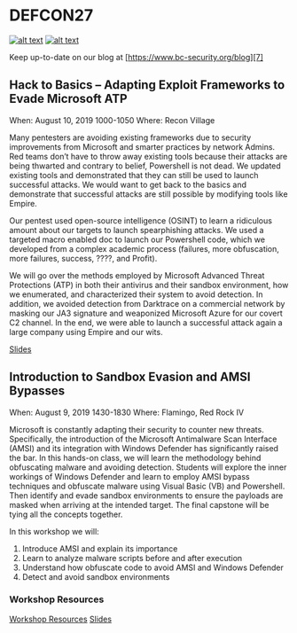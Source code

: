[1.1]: http://i.imgur.com/tXSoThF.png (twitter icon with padding)
[2.1]: http://i.imgur.com/P3YfQoD.png (facebook icon with padding)
[3.1]: http://i.imgur.com/yCsTjba.png (google plus icon with padding)
[4.1]: http://i.imgur.com/YckIOms.png (tumblr icon with padding)
[5.1]: http://i.imgur.com/1AGmwO3.png (dribbble icon with padding)
[6.1]: http://i.imgur.com/0o48UoR.png (github icon with padding)

[1]: https://twitter.com/bcsecurity1
[2]: http://www.facebook.com/XXXXXXX
[3]: https://plus.google.com/XXXXXXX
[4]: http://XXXXXXX.tumblr.com
[5]: http://dribbble.com/XXXXXXX
[6]: http://www.github.com/BC-SECURITY
[7]: https://www.bc-security.org/blog

 # DEFCON27
[![alt text][1.1]][1]
[![alt text][6.1]][6]

Keep up-to-date on our blog at [https://www.bc-security.org/blog][7]

## Hack to Basics – Adapting Exploit Frameworks to Evade Microsoft ATP
When: August 10, 2019 1000-1050
Where: Recon Village

Many pentesters are avoiding existing frameworks due to security improvements from Microsoft and smarter practices by network Admins. Red teams don’t have to throw away existing tools because their attacks are being thwarted and contrary to belief, Powershell is not dead. We updated existing tools and demonstrated that they can still be used to launch successful attacks. We would want to get back to the basics and demonstrate that successful attacks are still possible by modifying tools like Empire.

Our pentest used open-source intelligence (OSINT) to learn a ridiculous amount about our targets to launch spearphishing attacks. We used a targeted macro enabled doc to launch our Powershell code, which we developed from a complex academic process (failures, more obfuscation, more failures, success, ????, and Profit). 

We will go over the methods employed by Microsoft Advanced Threat Protections (ATP) in both their antivirus and their sandbox environment, how we enumerated, and characterized their system to avoid detection. In addition, we avoided detection from Darktrace on a commercial network by masking our JA3 signature and weaponized Microsoft Azure for our covert C2 channel. In the end, we were able to launch a successful attack again a large company using Empire and our wits.

[Slides](./Hack_to_Basics_Adapting_Exploit_Frameworks_to_Evade_Microsoft_ATP.pdf)

## Introduction to Sandbox Evasion and AMSI Bypasses
When: August 9, 2019 1430-1830 
Where: Flamingo, Red Rock IV

Microsoft is constantly adapting their security to counter new threats. Specifically, the introduction of the Microsoft Antimalware Scan Interface (AMSI) and its integration with Windows Defender has significantly raised the bar. In this hands-on class, we will learn the methodology behind obfuscating malware and avoiding detection. Students will explore the inner workings of Windows Defender and learn to employ AMSI bypass techniques and obfuscate malware using Visual Basic (VB) and Powershell. Then identify and evade sandbox environments to ensure the payloads are masked when arriving at the intended target. The final capstone will be tying all the concepts together.

In this workshop we will:
1. Introduce AMSI and explain its importance
2. Learn to analyze malware scripts before and after execution
3. Understand how obfuscate code to avoid AMSI and Windows Defender
4. Detect and avoid sandbox environments

### Workshop Resources
[Workshop Resources](./workshop/workshop.md)
[Slides](./Introduction_to_AMSI_Bypasses_and_Sandbox_Evasion.pdf)